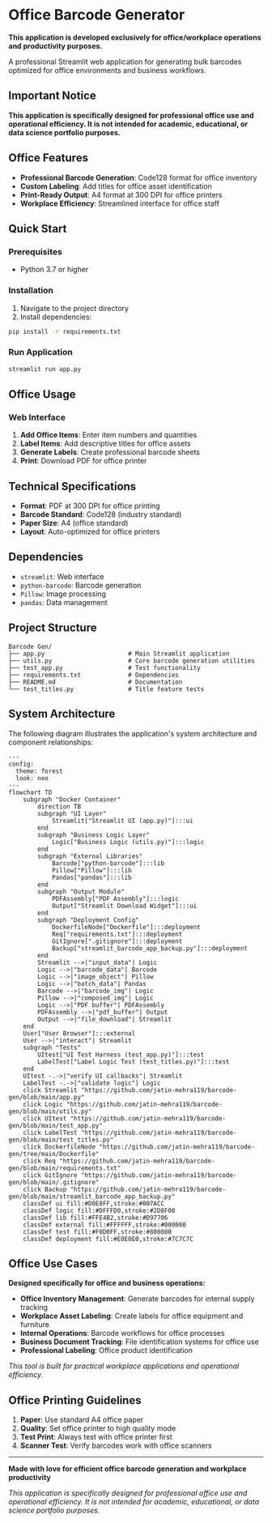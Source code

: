 # Office Barcode Generator

**This application is developed exclusively for office/workplace operations and productivity purposes.**

A professional Streamlit web application for generating bulk barcodes optimized for office environments and business workflows.

## Important Notice

**This application is specifically designed for professional office use and operational efficiency. It is not intended for academic, educational, or data science portfolio purposes.**

## Office Features

- **Professional Barcode Generation**: Code128 format for office inventory
- **Custom Labeling**: Add titles for office asset identification
- **Print-Ready Output**: A4 format at 300 DPI for office printers
- **Workplace Efficiency**: Streamlined interface for office staff

## Quick Start

### Prerequisites
- Python 3.7 or higher

### Installation
1. Navigate to the project directory
2. Install dependencies:
```bash
pip install -r requirements.txt
```

### Run Application
```bash
streamlit run app.py
```

## Office Usage

### Web Interface
1. **Add Office Items**: Enter item numbers and quantities
2. **Label Items**: Add descriptive titles for office assets
3. **Generate Labels**: Create professional barcode sheets
4. **Print**: Download PDF for office printer

## Technical Specifications

- **Format**: PDF at 300 DPI for office printing
- **Barcode Standard**: Code128 (industry standard)
- **Paper Size**: A4 (office standard)
- **Layout**: Auto-optimized for office printers

## Dependencies

- `streamlit`: Web interface
- `python-barcode`: Barcode generation
- `Pillow`: Image processing
- `pandas`: Data management

## Project Structure

```
Barcode Gen/
├── app.py                       # Main Streamlit application
├── utils.py                     # Core barcode generation utilities
├── test_app.py                  # Test functionality
├── requirements.txt             # Dependencies
├── README.md                    # Documentation
└── test_titles.py               # Title feature tests
```

## System Architecture

The following diagram illustrates the application's system architecture and component relationships:

```mermaid
---
config:
  theme: forest
  look: neo
---
flowchart TD
    subgraph "Docker Container" 
        direction TB
        subgraph "UI Layer"
            Streamlit["Streamlit UI (app.py)"]:::ui
        end
        subgraph "Business Logic Layer"
            Logic["Business Logic (utils.py)"]:::logic
        end
        subgraph "External Libraries"
            Barcode["python-barcode"]:::lib
            Pillow["Pillow"]:::lib
            Pandas["pandas"]:::lib
        end
        subgraph "Output Module"
            PDFAssembly["PDF Assembly"]:::logic
            Output["Streamlit Download Widget"]:::ui
        end
        subgraph "Deployment Config"
            DockerfileNode["Dockerfile"]:::deployment
            Req["requirements.txt"]:::deployment
            GitIgnore[".gitignore"]:::deployment
            Backup["streamlit_barcode_app_backup.py"]:::deployment
        end
        Streamlit -->|"input_data"| Logic
        Logic -->|"barcode_data"| Barcode
        Logic -->|"image_object"| Pillow
        Logic -->|"batch_data"| Pandas
        Barcode -->|"barcode_img"| Logic
        Pillow -->|"composed_img"| Logic
        Logic -->|"PDF buffer"| PDFAssembly
        PDFAssembly -->|"pdf_buffer"| Output
        Output -->|"file_download"| Streamlit
    end
    User["User Browser"]:::external
    User -->|"interact"| Streamlit
    subgraph "Tests"
        UItest["UI Test Harness (test_app.py)"]:::test
        LabelTest["Label Logic Test (test_titles.py)"]:::test
    end
    UItest -.->|"verify UI callbacks"| Streamlit
    LabelTest -.->|"validate logic"| Logic
    click Streamlit "https://github.com/jatin-mehra119/barcode-gen/blob/main/app.py"
    click Logic "https://github.com/jatin-mehra119/barcode-gen/blob/main/utils.py"
    click UItest "https://github.com/jatin-mehra119/barcode-gen/blob/main/test_app.py"
    click LabelTest "https://github.com/jatin-mehra119/barcode-gen/blob/main/test_titles.py"
    click DockerfileNode "https://github.com/jatin-mehra119/barcode-gen/tree/main/Dockerfile"
    click Req "https://github.com/jatin-mehra119/barcode-gen/blob/main/requirements.txt"
    click GitIgnore "https://github.com/jatin-mehra119/barcode-gen/blob/main/.gitignore"
    click Backup "https://github.com/jatin-mehra119/barcode-gen/blob/main/streamlit_barcode_app_backup.py"
    classDef ui fill:#D0E8FF,stroke:#007ACC
    classDef logic fill:#DFFFD0,stroke:#2D8F00
    classDef lib fill:#FFE4B2,stroke:#D97706
    classDef external fill:#FFFFFF,stroke:#000000
    classDef test fill:#F0D0FF,stroke:#800080
    classDef deployment fill:#E0E0E0,stroke:#7C7C7C
```

## Office Use Cases

**Designed specifically for office and business operations:**

- **Office Inventory Management**: Generate barcodes for internal supply tracking
- **Workplace Asset Labeling**: Create labels for office equipment and furniture
- **Internal Operations**: Barcode workflows for office processes
- **Business Document Tracking**: File identification systems for office use
- **Professional Labeling**: Office product identification

*This tool is built for practical workplace applications and operational efficiency.*

## Office Printing Guidelines

1. **Paper**: Use standard A4 office paper
2. **Quality**: Set office printer to high quality mode
3. **Test Print**: Always test with office printer first
4. **Scanner Test**: Verify barcodes work with office scanners

---

**Made with love for efficient office barcode generation and workplace productivity**

*This application is specifically designed for professional office use and operational efficiency. It is not intended for academic, educational, or data science portfolio purposes.*

